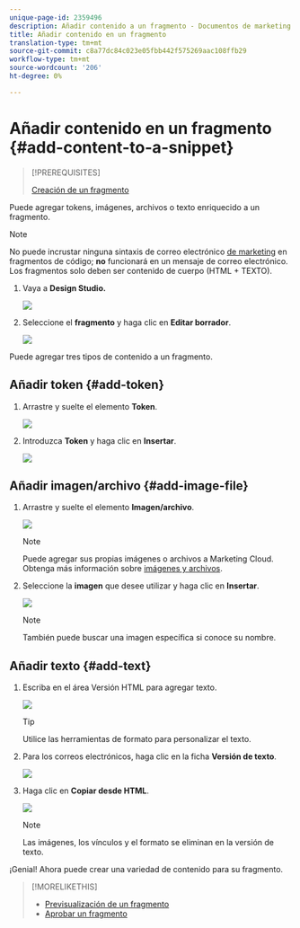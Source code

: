 ```yaml
---
unique-page-id: 2359496
description: Añadir contenido a un fragmento - Documentos de marketing - Documentación del producto
title: Añadir contenido en un fragmento
translation-type: tm+mt
source-git-commit: c8a77dc84c023e05fbb442f575269aac108ffb29
workflow-type: tm+mt
source-wordcount: '206'
ht-degree: 0%

---
```



# Añadir contenido en un fragmento {#add-content-to-a-snippet}

>[!PREREQUISITES]
>
>[Creación de un fragmento](create-a-snippet.md)

Puede agregar tokens, imágenes, archivos o texto enriquecido a un fragmento.

>[!NOTE]
>
>No puede incrustar ninguna sintaxis de correo electrónico [de marketing](/help/marketo/product-docs/email-marketing/general/email-editor-2/email-template-syntax.md) en fragmentos de código; **no** funcionará en un mensaje de correo electrónico. Los fragmentos solo deben ser contenido de cuerpo (HTML + TEXTO).

1. Vaya a **Design Studio.**

   ![](assets/designstudio-2.png)

1. Seleccione el **fragmento** y haga clic en **Editar borrador**.

   ![](assets/image2014-9-16-9-3a34-3a58.png)

Puede agregar tres tipos de contenido a un fragmento.

## Añadir token {#add-token}

1. Arrastre y suelte el elemento **Token**.

   ![](assets/image2014-9-16-9-3a35-3a8.png)

1. Introduzca **Token** y haga clic en **Insertar**.

   ![](assets/image2014-9-16-9-3a35-3a16.png)

## Añadir imagen/archivo {#add-image-file}

1. Arrastre y suelte el elemento **Imagen/archivo**.

   ![](assets/image2014-9-16-9-3a35-3a25.png)

   >[!NOTE]
   >
   >Puede agregar sus propias imágenes o archivos a Marketing Cloud. Obtenga más información sobre [imágenes y archivos](http://docs.marketo.com/display/docs/images+and+files).

1. Seleccione la **imagen** que desee utilizar y haga clic en **Insertar**.

   ![](assets/image2014-9-16-9-3a35-3a33.png)

   >[!NOTE]
   >
   >También puede buscar una imagen específica si conoce su nombre.

## Añadir texto {#add-text}

1. Escriba en el área Versión HTML para agregar texto.

   ![](assets/image2014-9-16-9-3a35-3a43.png)

   >[!TIP]
   >
   >Utilice las herramientas de formato para personalizar el texto.

1. Para los correos electrónicos, haga clic en la ficha **Versión de texto**.

   ![](assets/image2014-9-16-9-3a35-3a51.png)

1. Haga clic en **Copiar desde HTML**.

   ![](assets/image2014-9-16-9-3a35-3a59.png)

   >[!NOTE]
   >
   >Las imágenes, los vínculos y el formato se eliminan en la versión de texto.

¡Genial! Ahora puede crear una variedad de contenido para su fragmento.

>[!MORELIKETHIS]
>
>* [Previsualización de un fragmento](preview-a-snippet.md)
>* [Aprobar un fragmento](approve-a-snippet.md)

